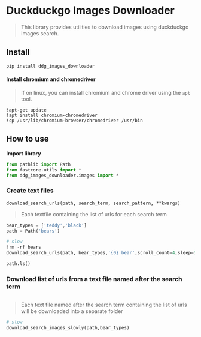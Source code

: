 # Duckduckgo Images Downloader
> This library provides utilities to download images using duckduckgo images search.


## Install

`pip install ddg_images_downloader`

#### Install chromium and chromedriver

> If on linux, you can install chromium and chrome driver using the `apt` tool.
>
```
!apt-get update
!apt install chromium-chromedriver
!cp /usr/lib/chromium-browser/chromedriver /usr/bin
```

## How to use

**Import library**

```python
from pathlib import Path
from fastcore.utils import *
from ddg_images_downloader.images import *
```

### Create text files 
```
download_search_urls(path, search_term, search_pattern, **kwargs)
```
> Each textfile containing the list of urls for each search term  

```python
bear_types = ['teddy','black']
path = Path('bears')
```

```python
# slow
!rm -rf bears
download_search_urls(path, bear_types,'{0} bear',scroll_count=4,sleep=5)
```

```python
path.ls()
```

### Download list of urls from a text file named after the search term
```download_search_images_slowly(path,search_terms)
```
> Each text file named after the search term containing the list of urls will
> be downloaded into a separate folder

```python
# slow
download_search_images_slowly(path,bear_types)
```
